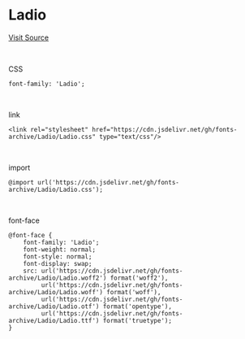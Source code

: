 # Ladio

[Visit Source](http://www.earlyfont.com/portfolio/EARLYFONT_LADIO%20GO)

&nbsp;

CSS

```
font-family: 'Ladio';
```

&nbsp;

link

```
<link rel="stylesheet" href="https://cdn.jsdelivr.net/gh/fonts-archive/Ladio/Ladio.css" type="text/css"/>
```

&nbsp;

import

```
@import url('https://cdn.jsdelivr.net/gh/fonts-archive/Ladio/Ladio.css');
```

&nbsp;

font-face

```
@font-face {
    font-family: 'Ladio';
    font-weight: normal;
    font-style: normal;
    font-display: swap;
    src: url('https://cdn.jsdelivr.net/gh/fonts-archive/Ladio/Ladio.woff2') format('woff2'),
         url('https://cdn.jsdelivr.net/gh/fonts-archive/Ladio/Ladio.woff') format('woff'),
         url('https://cdn.jsdelivr.net/gh/fonts-archive/Ladio/Ladio.otf') format('opentype'),
         url('https://cdn.jsdelivr.net/gh/fonts-archive/Ladio/Ladio.ttf') format('truetype');
}
```
